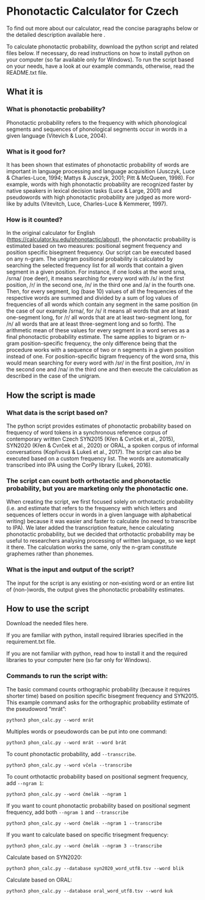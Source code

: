 # Phonotactic Calculator for Czech

To find out more about our calculator, read the concise paragraphs below or the detailed description available here <to be added>.

To calculate phonotactic probability, download the python script and related files below. If necessary, do read instructions on how to install python on your computer (so far available only for Windows). 
To run the script based on your needs, have a look at our example commands, otherwise, read the README.txt file.


## What it is 

### What is phonotactic probability?
Phonotactic probability refers to the frequency with which phonological segments and sequences of phonological segments occur in words in a given language (Vitevich &
Luce, 2004).

### What is it good for?
It has been shown that estimates of phonotactic probability of words are important
in language processing and language acquisition (Jusczyk, Luce & Charles-Luce,
1994; Mattys & Jusczyk, 2001; Pitt & McQueen, 1998). For example, words with high
phonotactic probability are recognized faster by native speakers in lexical decision
tasks (Luce & Large, 2001) and pseudowords with high phonotactic probability are
judged as more word-like by adults (Vitevitch, Luce, Charles-Luce & Kemmerer, 1997).

### How is it counted?
In the original calculator for English (https://calculator.ku.edu/phonotactic/about), the phonotactic probability is estimated based on two measures: positional segment frequency and position specific bisegment frequency. Our script can be executed based on any n-gram.
The unigram positional probability is calculated by searching the selected frequency list for all words that contain a given segment in a given position. For instance, if one looks at the word srna, /srna/ (roe deer), it means searching for every word with /s/ in the first position, /r/ in the second one, /n/ in the third one and /a/ in the fourth one. Then, for every segment, log (base 10) values of  all the frequencies of the respective words are summed and divided by a sum of log values of frequencies of all words which contain any segment in the same position (in the case of our example /srna/, for /s/ it means all words that are at least one-segment long, for /r/ all words that are at least two-segment long, for /n/ all words that are at least three-segment long and so forth). The arithmetic mean of these values for every segment in a word serves as a final phonotactic probability estimate. The same applies to bigram or n-gram position-specific frequency, the only difference being that the procedure works with a sequence of two or n segments in a given position instead of one. For position-specific bigram frequency of the word srna, this would mean searching for every word with /sr/ in the first position, /rn/ in the second one and /na/ in the third one and then execute the calculation as described in the case of the unigram.

## How the script is made

### What data is the script based on?
The python script provides estimates of phonotactic probability based
on frequency of word tokens in a synchronous reference corpus of contemporary
written Czech SYN2015 (Křen & Cvrček et al., 2015), SYN2020 (Křen & Cvrček et al., 2020) or ORAL, a spoken corpus of informal conversations (Kopřivová & Lukeš et al., 2017). The script can also be executed based on a custom frequency list. The words are automatically transcribed into IPA using the CorPy library (Lukeš, 2016). 

### The script can count both orthotactic and phonotactic probability, but you are marketing only the phonotactic one.
  
When creating the script, we first focused solely on orthotactic probability (i.e. and estimate that refers to the frequency with which letters and sequences of letters occur in words in a given language with alphabetical writing) because it was easier and faster to calculate (no need to transcribe to IPA). We later added the transcription feature, hence calculating phonotactic probability, but we decided that orthotactic probability may be useful to researchers analysing processing of written language, so we kept it there. The calculation works the same, only the n-gram constitute graphemes rather than phonemes.
  
### What is the input and output of the script?
The input for the script is any existing or non-existing word or an entire list of (non-)words, the output gives the phonotactic probability estimates.

## How to use the script

Download the needed files here.

If you are familiar with python, install required libraries specified in the requirement.txt file. 

If you are not familiar with python, read how to install it and the required libraries to your computer here (so far only for Windows). 

### Commands to run the script with:

The basic command counts orthographic probability (because it requires shorter time) based on position specific bisegment frequency and SYN2015. This example command asks for the orthographic probability estimate of the pseudoword “mrát”:
  
```
python3 phon_calc.py --word mrát
```
  
Multiples words or pseudowords can be put into one command:
```
python3 phon_calc.py --word mrát --word brát
```

To count phonotactic probability, add `--transcribe`.
```
python3 phon_calc.py --word včela --transcribe  
```

To count orthotactic probability based on positional segment frequency, add `--ngram 1`:
```
python3 phon_calc.py --word čmelák --ngram 1
```

If you want to count phonotactic probability based on positional segment frequency, add both `--ngram 1` and `--transcribe`
```
python3 phon_calc.py --word čmelák --ngram 1 --transcribe
```

If you want to calculate based on specific trisegment frequency:
```
python3 phon_calc.py --word čmelák --ngram 3 --transcribe
```

Calculate based on SYN2020:
```
python3 phon_calc.py --database syn2020_word_utf8.tsv --word blik
```
  
Calculate based on ORAL:
```
python3 phon_calc.py --database oral_word_utf8.tsv --word kuk
```

  
